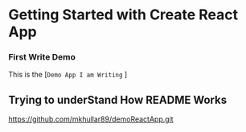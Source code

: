# Getting Started with Create React App
### First Write Demo

This is the [`Demo App I am Writing` ]

## Trying to underStand How README Works
https://github.com/mkhullar89/demoReactApp.git